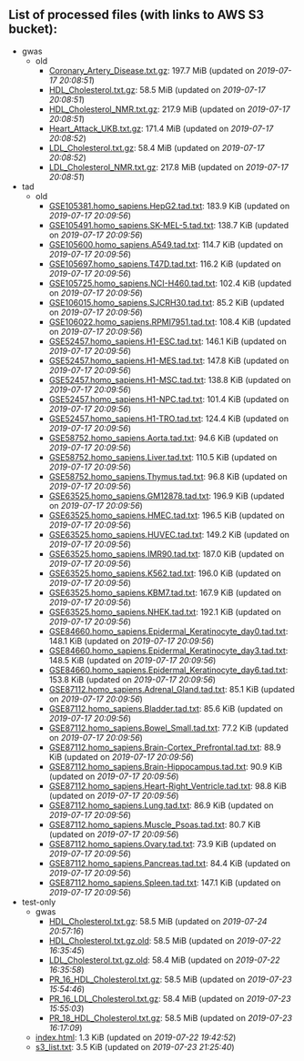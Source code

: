 List of processed files (with links to AWS S3 bucket):
----
  * gwas
    * old
      * [Coronary_Artery_Disease.txt.gz](https://cimr-d.s3.amazonaws.com/gwas/old/Coronary_Artery_Disease.txt.gz): 197.7 MiB (updated on *2019-07-17 20:08:51*)
      * [HDL_Cholesterol.txt.gz](https://cimr-d.s3.amazonaws.com/gwas/old/HDL_Cholesterol.txt.gz): 58.5 MiB (updated on *2019-07-17 20:08:51*)
      * [HDL_Cholesterol_NMR.txt.gz](https://cimr-d.s3.amazonaws.com/gwas/old/HDL_Cholesterol_NMR.txt.gz): 217.9 MiB (updated on *2019-07-17 20:08:51*)
      * [Heart_Attack_UKB.txt.gz](https://cimr-d.s3.amazonaws.com/gwas/old/Heart_Attack_UKB.txt.gz): 171.4 MiB (updated on *2019-07-17 20:08:52*)
      * [LDL_Cholesterol.txt.gz](https://cimr-d.s3.amazonaws.com/gwas/old/LDL_Cholesterol.txt.gz): 58.4 MiB (updated on *2019-07-17 20:08:52*)
      * [LDL_Cholesterol_NMR.txt.gz](https://cimr-d.s3.amazonaws.com/gwas/old/LDL_Cholesterol_NMR.txt.gz): 217.8 MiB (updated on *2019-07-17 20:08:51*)
  * tad
    * old
      * [GSE105381.homo_sapiens.HepG2.tad.txt](https://cimr-d.s3.amazonaws.com/tad/old/GSE105381.homo_sapiens.HepG2.tad.txt): 183.9 KiB (updated on *2019-07-17 20:09:56*)
      * [GSE105491.homo_sapiens.SK-MEL-5.tad.txt](https://cimr-d.s3.amazonaws.com/tad/old/GSE105491.homo_sapiens.SK-MEL-5.tad.txt): 138.7 KiB (updated on *2019-07-17 20:09:56*)
      * [GSE105600.homo_sapiens.A549.tad.txt](https://cimr-d.s3.amazonaws.com/tad/old/GSE105600.homo_sapiens.A549.tad.txt): 114.7 KiB (updated on *2019-07-17 20:09:56*)
      * [GSE105697.homo_sapiens.T47D.tad.txt](https://cimr-d.s3.amazonaws.com/tad/old/GSE105697.homo_sapiens.T47D.tad.txt): 116.2 KiB (updated on *2019-07-17 20:09:56*)
      * [GSE105725.homo_sapiens.NCI-H460.tad.txt](https://cimr-d.s3.amazonaws.com/tad/old/GSE105725.homo_sapiens.NCI-H460.tad.txt): 102.4 KiB (updated on *2019-07-17 20:09:56*)
      * [GSE106015.homo_sapiens.SJCRH30.tad.txt](https://cimr-d.s3.amazonaws.com/tad/old/GSE106015.homo_sapiens.SJCRH30.tad.txt): 85.2 KiB (updated on *2019-07-17 20:09:56*)
      * [GSE106022.homo_sapiens.RPMI7951.tad.txt](https://cimr-d.s3.amazonaws.com/tad/old/GSE106022.homo_sapiens.RPMI7951.tad.txt): 108.4 KiB (updated on *2019-07-17 20:09:56*)
      * [GSE52457.homo_sapiens.H1-ESC.tad.txt](https://cimr-d.s3.amazonaws.com/tad/old/GSE52457.homo_sapiens.H1-ESC.tad.txt): 146.1 KiB (updated on *2019-07-17 20:09:56*)
      * [GSE52457.homo_sapiens.H1-MES.tad.txt](https://cimr-d.s3.amazonaws.com/tad/old/GSE52457.homo_sapiens.H1-MES.tad.txt): 147.8 KiB (updated on *2019-07-17 20:09:56*)
      * [GSE52457.homo_sapiens.H1-MSC.tad.txt](https://cimr-d.s3.amazonaws.com/tad/old/GSE52457.homo_sapiens.H1-MSC.tad.txt): 138.8 KiB (updated on *2019-07-17 20:09:56*)
      * [GSE52457.homo_sapiens.H1-NPC.tad.txt](https://cimr-d.s3.amazonaws.com/tad/old/GSE52457.homo_sapiens.H1-NPC.tad.txt): 101.4 KiB (updated on *2019-07-17 20:09:56*)
      * [GSE52457.homo_sapiens.H1-TRO.tad.txt](https://cimr-d.s3.amazonaws.com/tad/old/GSE52457.homo_sapiens.H1-TRO.tad.txt): 124.4 KiB (updated on *2019-07-17 20:09:56*)
      * [GSE58752.homo_sapiens.Aorta.tad.txt](https://cimr-d.s3.amazonaws.com/tad/old/GSE58752.homo_sapiens.Aorta.tad.txt): 94.6 KiB (updated on *2019-07-17 20:09:56*)
      * [GSE58752.homo_sapiens.Liver.tad.txt](https://cimr-d.s3.amazonaws.com/tad/old/GSE58752.homo_sapiens.Liver.tad.txt): 110.5 KiB (updated on *2019-07-17 20:09:56*)
      * [GSE58752.homo_sapiens.Thymus.tad.txt](https://cimr-d.s3.amazonaws.com/tad/old/GSE58752.homo_sapiens.Thymus.tad.txt): 96.8 KiB (updated on *2019-07-17 20:09:56*)
      * [GSE63525.homo_sapiens.GM12878.tad.txt](https://cimr-d.s3.amazonaws.com/tad/old/GSE63525.homo_sapiens.GM12878.tad.txt): 196.9 KiB (updated on *2019-07-17 20:09:56*)
      * [GSE63525.homo_sapiens.HMEC.tad.txt](https://cimr-d.s3.amazonaws.com/tad/old/GSE63525.homo_sapiens.HMEC.tad.txt): 196.5 KiB (updated on *2019-07-17 20:09:56*)
      * [GSE63525.homo_sapiens.HUVEC.tad.txt](https://cimr-d.s3.amazonaws.com/tad/old/GSE63525.homo_sapiens.HUVEC.tad.txt): 149.2 KiB (updated on *2019-07-17 20:09:56*)
      * [GSE63525.homo_sapiens.IMR90.tad.txt](https://cimr-d.s3.amazonaws.com/tad/old/GSE63525.homo_sapiens.IMR90.tad.txt): 187.0 KiB (updated on *2019-07-17 20:09:56*)
      * [GSE63525.homo_sapiens.K562.tad.txt](https://cimr-d.s3.amazonaws.com/tad/old/GSE63525.homo_sapiens.K562.tad.txt): 196.0 KiB (updated on *2019-07-17 20:09:56*)
      * [GSE63525.homo_sapiens.KBM7.tad.txt](https://cimr-d.s3.amazonaws.com/tad/old/GSE63525.homo_sapiens.KBM7.tad.txt): 167.9 KiB (updated on *2019-07-17 20:09:56*)
      * [GSE63525.homo_sapiens.NHEK.tad.txt](https://cimr-d.s3.amazonaws.com/tad/old/GSE63525.homo_sapiens.NHEK.tad.txt): 192.1 KiB (updated on *2019-07-17 20:09:56*)
      * [GSE84660.homo_sapiens.Epidermal_Keratinocyte_day0.tad.txt](https://cimr-d.s3.amazonaws.com/tad/old/GSE84660.homo_sapiens.Epidermal_Keratinocyte_day0.tad.txt): 148.1 KiB (updated on *2019-07-17 20:09:56*)
      * [GSE84660.homo_sapiens.Epidermal_Keratinocyte_day3.tad.txt](https://cimr-d.s3.amazonaws.com/tad/old/GSE84660.homo_sapiens.Epidermal_Keratinocyte_day3.tad.txt): 148.5 KiB (updated on *2019-07-17 20:09:56*)
      * [GSE84660.homo_sapiens.Epidermal_Keratinocyte_day6.tad.txt](https://cimr-d.s3.amazonaws.com/tad/old/GSE84660.homo_sapiens.Epidermal_Keratinocyte_day6.tad.txt): 153.8 KiB (updated on *2019-07-17 20:09:56*)
      * [GSE87112.homo_sapiens.Adrenal_Gland.tad.txt](https://cimr-d.s3.amazonaws.com/tad/old/GSE87112.homo_sapiens.Adrenal_Gland.tad.txt): 85.1 KiB (updated on *2019-07-17 20:09:56*)
      * [GSE87112.homo_sapiens.Bladder.tad.txt](https://cimr-d.s3.amazonaws.com/tad/old/GSE87112.homo_sapiens.Bladder.tad.txt): 85.6 KiB (updated on *2019-07-17 20:09:56*)
      * [GSE87112.homo_sapiens.Bowel_Small.tad.txt](https://cimr-d.s3.amazonaws.com/tad/old/GSE87112.homo_sapiens.Bowel_Small.tad.txt): 77.2 KiB (updated on *2019-07-17 20:09:56*)
      * [GSE87112.homo_sapiens.Brain-Cortex_Prefrontal.tad.txt](https://cimr-d.s3.amazonaws.com/tad/old/GSE87112.homo_sapiens.Brain-Cortex_Prefrontal.tad.txt): 88.9 KiB (updated on *2019-07-17 20:09:56*)
      * [GSE87112.homo_sapiens.Brain-Hippocampus.tad.txt](https://cimr-d.s3.amazonaws.com/tad/old/GSE87112.homo_sapiens.Brain-Hippocampus.tad.txt): 90.9 KiB (updated on *2019-07-17 20:09:56*)
      * [GSE87112.homo_sapiens.Heart-Right_Ventricle.tad.txt](https://cimr-d.s3.amazonaws.com/tad/old/GSE87112.homo_sapiens.Heart-Right_Ventricle.tad.txt): 98.8 KiB (updated on *2019-07-17 20:09:56*)
      * [GSE87112.homo_sapiens.Lung.tad.txt](https://cimr-d.s3.amazonaws.com/tad/old/GSE87112.homo_sapiens.Lung.tad.txt): 86.9 KiB (updated on *2019-07-17 20:09:56*)
      * [GSE87112.homo_sapiens.Muscle_Psoas.tad.txt](https://cimr-d.s3.amazonaws.com/tad/old/GSE87112.homo_sapiens.Muscle_Psoas.tad.txt): 80.7 KiB (updated on *2019-07-17 20:09:56*)
      * [GSE87112.homo_sapiens.Ovary.tad.txt](https://cimr-d.s3.amazonaws.com/tad/old/GSE87112.homo_sapiens.Ovary.tad.txt): 73.9 KiB (updated on *2019-07-17 20:09:56*)
      * [GSE87112.homo_sapiens.Pancreas.tad.txt](https://cimr-d.s3.amazonaws.com/tad/old/GSE87112.homo_sapiens.Pancreas.tad.txt): 84.4 KiB (updated on *2019-07-17 20:09:56*)
      * [GSE87112.homo_sapiens.Spleen.tad.txt](https://cimr-d.s3.amazonaws.com/tad/old/GSE87112.homo_sapiens.Spleen.tad.txt): 147.1 KiB (updated on *2019-07-17 20:09:56*)
  * test-only
    * gwas
      * [HDL_Cholesterol.txt.gz](https://cimr-d.s3.amazonaws.com/test-only/gwas/HDL_Cholesterol.txt.gz): 58.5 MiB (updated on *2019-07-24 20:57:16*)
      * [HDL_Cholesterol.txt.gz.old](https://cimr-d.s3.amazonaws.com/test-only/gwas/HDL_Cholesterol.txt.gz.old): 58.5 MiB (updated on *2019-07-22 16:35:45*)
      * [LDL_Cholesterol.txt.gz.old](https://cimr-d.s3.amazonaws.com/test-only/gwas/LDL_Cholesterol.txt.gz.old): 58.4 MiB (updated on *2019-07-22 16:35:58*)
      * [PR_16_HDL_Cholesterol.txt.gz](https://cimr-d.s3.amazonaws.com/test-only/gwas/PR_16_HDL_Cholesterol.txt.gz): 58.5 MiB (updated on *2019-07-23 15:54:46*)
      * [PR_16_LDL_Cholesterol.txt.gz](https://cimr-d.s3.amazonaws.com/test-only/gwas/PR_16_LDL_Cholesterol.txt.gz): 58.4 MiB (updated on *2019-07-23 15:55:03*)
      * [PR_18_HDL_Cholesterol.txt.gz](https://cimr-d.s3.amazonaws.com/test-only/gwas/PR_18_HDL_Cholesterol.txt.gz): 58.5 MiB (updated on *2019-07-23 16:17:09*)
    * [index.html](https://cimr-d.s3.amazonaws.com/test-only/index.html): 1.3 KiB (updated on *2019-07-22 19:42:52*)
    * [s3_list.txt](https://cimr-d.s3.amazonaws.com/test-only/s3_list.txt): 3.5 KiB (updated on *2019-07-23 21:25:40*)
